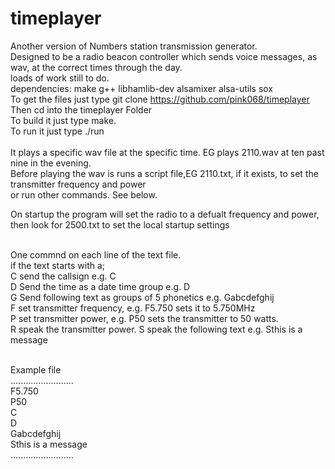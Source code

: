 # timeplayer<br />
Another version of 
Numbers station transmission generator.<br />
Designed to be a radio beacon controller which sends voice messages, as wav, at the correct times through the day.<br />
loads of work still to do.<br />
dependencies: make g++ libhamlib-dev alsamixer alsa-utils sox<br />
To get the files just type git clone https://github.com/pink068/timeplayer<br/>
Then cd into the timeplayer Folder<br/>
To build it just type make.<br />
To run it just type ./run<br /><br />
It plays a specific wav file at the specific time. EG plays 2110.wav at ten past nine in the evening. <br/>
Before playing the wav is runs a script file,EG 2110.txt, if it exists, to set the transmitter frequency and power</br>
or run other commands. See below.

On startup the program will set the radio to a defualt frequency and power, <br/>
then look for 2500.txt to set the local startup settings<br />

<br />
One commnd on each line of the text file.<br/>
if the text starts with a;<br />
C send the callsign e.g. C<br />
D Send the time as a date time group  e.g. D<br />
G Send following text as groups of 5 phonetics   e.g. Gabcdefghij<br />
F set transmitter frequency,  e.g.  F5.750 sets it to 5.750MHz<br />
P set transmitter power, e.g. P50 sets the transmitter to 50 watts.<br />
R speak the transmitter power.
S speak the following text e.g. Sthis is a message<br />
<br />

Example file<br />
.........................<br />
F5.750<br />
P50<br />
C<br />
D<br />
Gabcdefghij<br />
Sthis is a message<br />
.........................<br />
